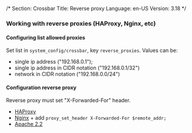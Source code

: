 /*
Section: Crossbar
Title: Reverse proxy
Language: en-US
Version: 3.18
*/

### Working with reverse proxies (HAProxy, Nginx, etc)

#### Configuring list allowed proxies
Set list in `system_config/crossbar`, key `reverse_proxies`.
Values can be:
- single ip address ("192.168.0.1");
- single ip address in CIDR notation ("192.168.0.1/32")
- network in CIDR notation ("192.168.0.0/24")

#### Configuration reverse proxy
Reverse proxy must set "X-Forwarded-For" header.
- [HAProxy](https://cbonte.github.io/haproxy-dconv/configuration-1.6.html#4-option%20forwardfor)
- [Nginx](https://www.nginx.com/resources/admin-guide/reverse-proxy/) + add `proxy_set_header X-Forwarded-For $remote_addr;`
- [Apache 2.2](https://httpd.apache.org/docs/2.2/mod/mod_proxy.html)
